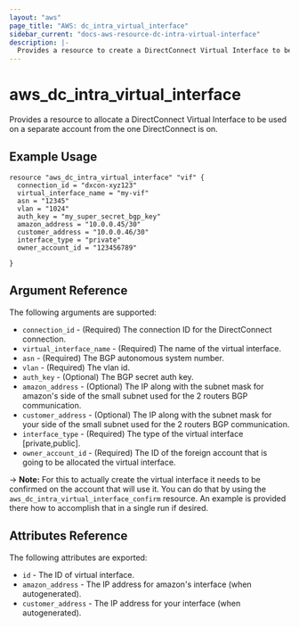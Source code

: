 ```yaml
---
layout: "aws"
page_title: "AWS: dc_intra_virtual_interface"
sidebar_current: "docs-aws-resource-dc-intra-virtual-interface"
description: |-
  Provides a resource to create a DirectConnect Virtual Interface to be used on a separate account from the one DirectConnect is on.
---
```


# aws\_dc\_intra_virtual_interface

  Provides a resource to allocate a DirectConnect Virtual Interface to be used on a separate account from the one DirectConnect is on.

## Example Usage

```
resource "aws_dc_intra_virtual_interface" "vif" {
  connection_id = "dxcon-xyz123"
  virtual_interface_name = "my-vif"
  asn = "12345"
  vlan = "1024"
  auth_key = "my_super_secret_bgp_key"
  amazon_address = "10.0.0.45/30"
  customer_address = "10.0.0.46/30"
  interface_type = "private"
  owner_account_id = "123456789"

}
```

## Argument Reference

The following arguments are supported:

* `connection_id` - (Required) The connection ID for the DirectConnect connection.
* `virtual_interface_name` - (Required) The name of the virtual interface.
* `asn` - (Required) The BGP autonomous system number.
* `vlan` - (Required) The vlan id.
* `auth_key` - (Optional) The BGP secret auth key.
* `amazon_address` - (Optional) The IP along with the subnet mask for amazon's side of the small subnet used for the 2 routers BGP communication.
* `customer_address` - (Optional) The IP along with the subnet mask for your side of the small subnet used for the 2 routers BGP communication.
* `interface_type` - (Required) The type of the virtual interface [private,public].
* `owner_account_id` - (Required) The ID of the foreign account that is going to be allocated the virtual interface.



-> **Note:** For this to actually create the virtual interface it needs to be confirmed on the account that will use it.
You can do that by using the `aws_dc_intra_virtual_interface_confirm` resource. An example is provided there how to accomplish that in a single run if desired.

## Attributes Reference

The following attributes are exported:

* `id` - The ID of virtual interface.
* `amazon_address` - The IP address for amazon's interface (when autogenerated).
* `customer_address` - The IP address for your interface (when autogenerated).



